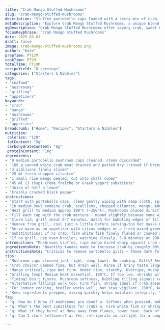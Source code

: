 ```yaml
---
title: "Crab Mango Stuffed Mushrooms"
slug: "crab-mango-stuffed-mushrooms"
description: "Stuffed portobello caps loaded with a zesty mix of crab, ripe mango, green onions, fresh herbs, and a creamy lemon aioli substitute. Grilled gently to coax out earthiness from mushrooms while melding flavors into bite-sized starters. Swapped mayo for tart crème fraîche, crab canned but rinsed for cleaner taste. Step timing guided by aroma and tender caps rather than strict numbers."
metaDescription: "Explore Crab Mango Stuffed Mushrooms, a unique blend of crab and mango wrapped in portobello caps. A flavor-packed appetizer for any occasion."
ogDescription: "Crab Mango Stuffed Mushrooms offer savory crab, sweet mango in portobello caps. Perfect for gatherings or as a special treat."
focusKeyphrase: "Crab Mango Stuffed Mushrooms"
date: 2025-08-01
draft: false
image: crab-mango-stuffed-mushrooms.png
author: "Kate"
prepTime: PT12M
cookTime: PT7M
totalTime: PT19M
recipeYield: "8 servings"
categories: ["Starters & Nibbles"]
tags:
- "seafood"
- "mushrooms"
- "grilling"
- "appetizers"
keywords:
- "crab"
- "mango"
- "mushrooms"
- "grilled"
- "appetizer"
breadcrumb: ["Home", "Recipes", "Starters & Nibbles"]
nutrition: 
 calories: "120"
 fatContent: "5g"
 carbohydrateContent: "8g"
 proteinContent: "10g"
ingredients:
- "8 medium portobello mushroom caps cleaned, stems discarded"
- "160 g canned white crab meat drained and patted dry (rinsed if briny)"
- "3 scallions finely sliced"
- "25 ml fresh chopped cilantro"
- "1 small ripe mango peeled, cut into small cubes"
- "45 ml (3 tbsp) crème fraîche or Greek yogurt substitute"
- "Juice of half a lemon"
- "Freshly cracked black pepper"
instructions:
- "Start with portobello caps, clean gently wiping with damp cloth, springs of dirt can ruin texture later. Remove stems and those dark gills underneath — they add bitterness, avoid unless roasted long."
- "In medium bowl combine crab, scallions, chopped cilantro, mango. Add crème fraîche, lemon juice to loosen but keep fluffy. Season with pepper — taste the mix before stuffing. Adjust citrus or cream as necessary."
- "Heat grill to medium approx 180°C (~350°F). Mushrooms placed directly gill side up. They’ll release moisture quickly. This evaporates and helps tenderize but watch them. Don't let caps dry out and toughen."
- "Fill each cap with the crab mixture - mound slightly because some will settle during grilling. Once stuffed, set mushrooms carefully on grill."
- "Close lid, grill about 6-7 minutes. Watch for bubbling edges of filling and tender but firm mushroom flesh. Caps should flex when pressed lightly, still moist but no longer raw or rubbery."
- "Remove from grill, cool just a little before serving—too hot masks mango sweetness."
- "Serve warm as an appetizer with citrus wedges or a fresh mixed green salad."
- "Substitutions: If no crab, firm white fish finely flaked or cooked shrimp chopped works. Mango can be swapped for pineapple or ripe peach — just avoid underripe fruit that won't break down."
- "If no grill, use oven broiler, watching closely, 5-8 minutes at 200°C (~400°F). Rotate tray halfway for even cooking."
introduction: "Mushrooms stuffed, ripe mango diced sharp against crab richness, herbs chopped fine for that fresh punch. Grill heat teasing earthiness from those portabellos, moisture rising and sizzling under lid. Wait for that soft give when pressed — signals done. No mayo here, crème fraîche adds tang, brighter, less heavy. Keep crab moist but not wet. Garlic left behind this round, to not overpower delicate mango and corn-sweet crab, but scallions fill in that crunch and slight bite. Quick, punchy, with texture contrast in every forkful. You’ll watch those caps closely, they tell you when ready. No rigid timing. Smell that sweet caramelizing fruit, hear the faint sizzle, look for cream bubbling at edge is your cue. Might swap mango for pineapple or peach if seasons shift — keep fruit ripe, juicy, alive."
ingredientsNote: "Quantity tweaks made to increase crab by roughly 30%, mango chopped smaller for herb intermixing. Instead of mayo, crème fraîche or thick Greek yogurt for more nuanced acidity and smoother mouthfeel; lemon juice added sharpens that. Onions switched to scallions only—easier to mix and less pungent than diced onion. Cilantro kept, but can swap to fresh basil or flat-leaf parsley for a twist. Mushrooms must be portobello medium caps — too small, stuffing won’t hold; too big, uneven cooking. For canned crab, any cheaper pink crab can work but drains and rinse well to avoid briny grit. If fresh crab available, adjust moisture in mix down, more delicate folding to not break meat. Mangos are best ripe but firm—overripe pulp loses texture, under ripe is sour and starchy."
instructionsNote: "Critical to remove portobello gills — those dark folds underneath cap are bitter and soak up moisture oddly. Also removes some dirt residue. Clean mushrooms gently with damp towel, water-soak ruins texture. Mix stuffing ingredients just until combined, keep some texture in mango and crab chunks, avoid over-mixing into paste. Grill should hover medium heat — lower, it shrivels but won’t cook inside; higher, burns exterior, raw center. Place caps gill side up so juices release but don’t drip directly on flames causing flare-ups. Watch time loosely, judge done by mushroom softness and bubbling at edge of filling. Let stand off heat to cool slightly; mango sweetens when warm but not hot. Can broil them indoors just as well but requires closer eye. Avoid filling dripping excessively; pat crab dry before mix or cream substitute gets runny. This recipe demands tactile vigilance more than timer obedience."
tips:
- "Mushroom caps cleaned just right, damp towel. No soaking. Gills? Remove those, bitter taste otherwise. Focus on texture later."
- "Crab choice? Canned fine, but drain well. Rinse if briny taste lingers. Fresh if available, delicate folding needed. Keep it chunky."
- "Mango critical, ripe but firm. Under ripe, starchy. Overripe, mushy. Dice small; allows herbs and crab mix better. Tactile mixing."
- "Grilling temp? Medium heat essential, 180°C. If too low, shrinks without cooking. Too high? Burn flesh, raw inside. Watch close."
- "Timing? Don’t fixate. Mushroom softness, bubbling filling signals readiness. Let cool slightly before eating. All about those textures."
- "Alternative fillings work too. Firm fish, shrimp ideal if crab absent. Don’t forget mango swap options — pineapple in summer."
- "For indoor cooking, broiler works well, but stay vigilant. 200°C, keep eyes peeled. Rotate tray for even grilling; avoid burning."
- "Keep ingredients prepped, mixing quickly helps maintain integrity. Too long means paste. Balance, light but flavorful - that’s the goal."
faq:
- "q: How do I know if mushrooms are done? a: Softens when pressed, bubbling edges signal good sign. Not raw or rubbery. Should flex."
- "q: What's the best substitute for crab? a: Firm white fish or shrimp, but texture varies. Mango swap for ripe peach or pineapple too."
- "q: What if they burn? a: Move away from flames, lower heat. Back off if grilling too hot. Keep an eye on moisture escaping."
- "q: Can I store leftovers? a: Yes, refrigerate in airtight for a couple days. Reheat gently to maintain texture. Not freezing well."

---
```

